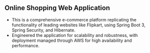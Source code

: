 ## Online Shopping Web Application
  * This is a comprehensive e-commerce platform replicating the functionality of leading websites like Flipkart, using Spring Boot 3, Spring Security, and Hibernate.
  * Engineered the application for scalability and robustness, with deployment managed through AWS for high availability and performance.
